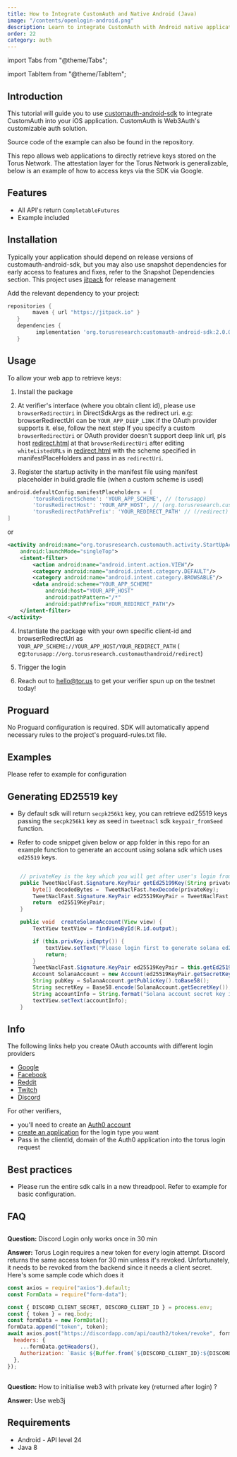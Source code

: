 ```yaml
---
title: How to Integrate CustomAuth and Native Android (Java)
image: "/contents/openlogin-android.png"
description: Learn to integrate CustomAuth with Android native applications
order: 22
category: auth
---
```


import Tabs from "@theme/Tabs";

import TabItem from "@theme/TabItem";

## Introduction

This tutorial will guide you to use [customauth-android-sdk](https://github.com/torusresearch/customauth-android-sdk) to integrate CustomAuth into
your iOS application. CustomAuth is Web3Auth's customizable auth solution.

Source code of the example can also be found in the repository.

This repo allows web applications to directly retrieve keys stored on the Torus Network. The attestation layer for the Torus Network is generalizable,
below is an example of how to access keys via the SDK via Google.

## Features

- All API's return `CompletableFutures`
- Example included

## Installation

Typically your application should depend on release versions of customauth-android-sdk, but you may also use snapshot dependencies for early access to
features and fixes, refer to the Snapshot Dependencies section. This project uses [jitpack](https://jitpack.io/docs/) for release management

Add the relevant dependency to your project:

```groovy
repositories {
        maven { url "https://jitpack.io" }
   }
   dependencies {
         implementation 'org.torusresearch:customauth-android-sdk:2.0.0'
   }
```

## Usage

To allow your web app to retrieve keys:

1. Install the package

2. At verifier's interface (where you obtain client id), please use `browserRedirectUri` in DirectSdkArgs as the redirect uri. e.g: browserRedirectUri
   can be `YOUR_APP_DEEP_LINK` if the OAuth provider supports it. else, follow the next step If you specify a custom `browserRedirectUri` or OAuth
   provider doesn't support deep link url, pls host [redirect.html](customauth/src/main/java/org/torusresearch/customauth/activity/redirect.html) at
   that `browserRedirectUri` after editing `whiteListedURLs` in
   [redirect.html](customauth/src/main/java/org/torusresearch/customauth/activity/redirect.html) with the scheme specified in manifestPlaceHolders and
   pass in as `redirectUri`.

3. Register the startup activity in the manifest file using manifest placeholder in build.gradle file (when a custom scheme is used)

```groovy
android.defaultConfig.manifestPlaceholders = [
        'torusRedirectScheme': 'YOUR_APP_SCHEME', // (torusapp)
        'torusRedirectHost': 'YOUR_APP_HOST', // (org.torusresearch.customauthandroid)
        'torusRedirectPathPrefix': 'YOUR_REDIRECT_PATH' // (/redirect)
]
```

or

```xml
<activity android:name="org.torusresearch.customauth.activity.StartUpActivity"
    android:launchMode="singleTop">
    <intent-filter>
        <action android:name="android.intent.action.VIEW"/>
        <category android:name="android.intent.category.DEFAULT"/>
        <category android:name="android.intent.category.BROWSABLE"/>
        <data android:scheme="YOUR_APP_SCHEME"
            android:host="YOUR_APP_HOST"
            android:pathPattern="/*"
            android:pathPrefix="YOUR_REDIRECT_PATH"/>
    </intent-filter>
</activity>
```

4. Instantiate the package with your own specific client-id and browserRedirectUri as `YOUR_APP_SCHEME://YOUR_APP_HOST/YOUR_REDIRECT_PATH` (
   eg:`torusapp://org.torusresearch.customauthandroid/redirect`)

5. Trigger the login

6. Reach out to hello@tor.us to get your verifier spun up on the testnet today!

## Proguard

No Proguard configuration is required. SDK will automatically append necessary rules to the project's proguard-rules.txt file.

## Examples

Please refer to example for configuration

## Generating ED25519 key

- By default sdk will return `secpk256k1` key, you can retrieve ed25519 keys passing the `secpk256k1` key as seed in `tweetnacl` sdk
  `keypair_fromSeed` function.

- Refer to code snippet given below or app folder in this repo for an example function to generate an account using solana sdk which uses `ed25519`
  keys.

```java

    // privateKey is the key which you will get after user's login from customauth-android-sdk
    public TweetNaclFast.Signature.KeyPair getEd25199Key(String privateKey) {
        byte[] decodedBytes =  TweetNaclFast.hexDecode(privateKey);
        TweetNaclFast.Signature.KeyPair ed25519KeyPair = TweetNaclFast.Signature.keyPair_fromSeed(decodedBytes);
        return  ed25519KeyPair;
    }

    public void  createSolanaAccount(View view) {
        TextView textView = findViewById(R.id.output);

        if (this.privKey.isEmpty()) {
            textView.setText("Please login first to generate solana ed25519 key pair");
            return;
        }
        TweetNaclFast.Signature.KeyPair ed25519KeyPair = this.getEd25199Key(this.privKey);
        Account SolanaAccount = new Account(ed25519KeyPair.getSecretKey());
        String pubKey = SolanaAccount.getPublicKey().toBase58();
        String secretKey = Base58.encode(SolanaAccount.getSecretKey());
        String accountInfo = String.format("Solana account secret key is %s and public Key %s",secretKey, pubKey);
        textView.setText(accountInfo);
    }

```

## Info

The following links help you create OAuth accounts with different login providers

- [Google](https://support.google.com/googleapi/answer/6158849)
- [Facebook](https://developers.facebook.com/docs/apps)
- [Reddit](https://github.com/reddit-archive/reddit/wiki/oauth2)
- [Twitch](https://dev.twitch.tv/docs/authentication/#registration)
- [Discord](https://discord.com/developers/docs/topics/oauth2)

For other verifiers,

- you'll need to create an [Auth0 account](https://auth0.com/)
- [create an application](https://auth0.com/docs/connections) for the login type you want
- Pass in the clientId, domain of the Auth0 application into the torus login request

## Best practices

- Please run the entire sdk calls in a new threadpool. Refer to example for basic configuration.

## FAQ

##

**Question:** Discord Login only works once in 30 min

**Answer:** Torus Login requires a new token for every login attempt. Discord returns the same access token for 30 min unless it's revoked.
Unfortunately, it needs to be revoked from the backend since it needs a client secret. Here's some sample code which does it

```js
const axios = require("axios").default;
const FormData = require("form-data");

const { DISCORD_CLIENT_SECRET, DISCORD_CLIENT_ID } = process.env;
const { token } = req.body;
const formData = new FormData();
formData.append("token", token);
await axios.post("https://discordapp.com/api/oauth2/token/revoke", formData, {
  headers: {
    ...formData.getHeaders(),
    Authorization: `Basic ${Buffer.from(`${DISCORD_CLIENT_ID}:${DISCORD_CLIENT_SECRET}`, "binary").toString("base64")}`,
  },
});
```

##

**Question:** How to initialise web3 with private key (returned after login) ?

**Answer:** Use web3j

## Requirements

- Android - API level 24
- Java 8
